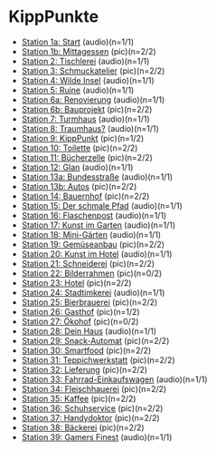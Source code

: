 # KippPunkte

- [Station 1a: Start](1a.md) (audio)(n=1/1)
- [Station 1b: Mittagessen](1b.md) (pic)(n=2/2)
- [Station 2: Tischlerei](2.md) (audio)(n=1/1)
- [Station 3: Schmuckatelier](3.md) (pic)(n=2/2)
- [Station 4: Wilde Insel](4.md) (audio)(n=1/1)
- [Station 5: Ruine](5.md) (audio)(n=1/1)
- [Station 6a: Renovierung](6a.md) (audio)(n=1/1)
- [Station 6b: Bauprojekt](6b.md) (pic)(n=2/2)
- [Station 7: Turmhaus](7.md) (audio)(n=1/1)
- [Station 8: Traumhaus?](8.md) (audio)(n=1/1)
- [Station 9: KippPunkt](9.md) (pic)(n=1/2)
- [Station 10: Toilette](10.md) (pic)(n=2/2)
- [Station 11: Bücherzelle](11.md) (pic)(n=2/2)
- [Station 12: Glan](12.md) (audio)(n=1/1)
- [Station 13a: Bundesstraße](13a.md) (audio)(n=1/1)
- [Station 13b: Autos](13b.md) (pic)(n=2/2)
- [Station 14: Bauernhof](14.md) (pic)(n=2/2)
- [Station 15: Der schmale Pfad](15.md) (audio)(n=1/1)
- [Station 16: Flaschenpost](16.md) (audio)(n=1/1)
- [Station 17: Kunst im Garten](17.md) (audio)(n=1/1)
- [Station 18: Mini-Gärten](18.md) (audio)(n=1/1)
- [Station 19: Gemüseanbau](19.md) (pic)(n=2/2)
- [Station 20: Kunst im Hotel](20.md) (audio)(n=1/1)
- [Station 21: Schneiderei](21.md) (pic)(n=2/2)
- [Station 22: Bilderrahmen](22.md) (pic)(n=0/2)
- [Station 23: Hotel](23.md) (pic)(n=2/2)
- [Station 24: Stadtimkerei](24.md) (audio)(n=1/1)
- [Station 25: Bierbrauerei](25.md) (pic)(n=2/2)
- [Station 26: Gasthof](26.md) (pic)(n=1/2)
- [Station 27: Ökohof](27.md) (pic)(n=0/2)
- [Station 28: Dein Haus](28.md) (audio)(n=1/1)
- [Station 29: Snack-Automat](29.md) (pic)(n=2/2)
- [Station 30: Smartfood](30.md) (pic)(n=2/2)
- [Station 31: Teppichwerkstatt](31.md) (pic)(n=2/2)
- [Station 32: Lieferung](32.md) (pic)(n=2/2)
- [Station 33: Fahrrad-Einkaufswagen](33.md) (audio)(n=1/1)
- [Station 34: Fleischhauerei](34.md) (pic)(n=2/2)
- [Station 35: Kaffee](35.md) (pic)(n=2/2)
- [Station 36: Schuhservice](36.md) (pic)(n=2/2)
- [Station 37: Handydoktor](37.md) (pic)(n=2/2)
- [Station 38: Bäckerei](38.md) (pic)(n=2/2)
- [Station 39: Gamers Finest](39.md) (audio)(n=1/1)